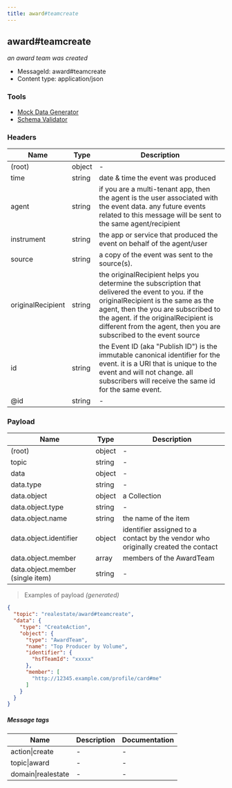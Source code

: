 ```yaml
---
title: award#teamcreate
---
```

## award#teamcreate

*an award team was created*

* MessageId: award#teamcreate
* Content type: application/json

### Tools

* [Mock Data Generator](/tools/mock-data-generator)
* [Schema Validator](/tools/validate)


### Headers

| Name | Type | Description |
|---|---|---|
| (root) | object | - |
| time | string | date & time the event was produced |
| agent | string | if you are a multi-tenant app, then the agent is the user associated with the event data. any future events related to this message will be sent to the same agent/recipient |
| instrument | string | the app or service that produced the event on behalf of the agent/user |
| source | string | a copy of the event was sent to the source(s). |
| originalRecipient | string | the originalRecipient helps you determine the subscription that delivered the event to you. if the originalRecipient is the same as the agent, then the you are subscribed to the agent. if the originalRecipient is different from the agent, then you are subscribed to the event source |
| id | string | the Event ID (aka "Publish ID") is the immutable canonical identifier for the event. it is a URI that is unique to the event and will not change. all subscribers will receive the same id for the same event. |
| @id | string | - |

### Payload

| Name | Type | Description |
|---|---|---|
| (root) | object | - |
| topic | string | - |
| data | object | - |
| data.type | string | - |
| data.object | object | a Collection |
| data.object.type | string | - |
| data.object.name | string | the name of the item |
| data.object.identifier | object | identifier assigned to a contact by the vendor who originally created the contact |
| data.object.member | array<string> | members of the AwardTeam |
| data.object.member (single item) | string | - |

> Examples of payload _(generated)_

```json
{
  "topic": "realestate/award#teamcreate",
  "data": {
    "type": "CreateAction",
    "object": {
      "type": "AwardTeam",
      "name": "Top Producer by Volume",
      "identifier": {
        "hsfTeamId": "xxxxx"
      },
      "member": [
        "http://12345.example.com/profile/card#me"
      ]
    }
  }
}
```


##### Message tags

| Name | Description | Documentation |
|---|---|---|
| action\|create | - | - |
| topic\|award | - | - |
| domain\|realestate | - | - |

